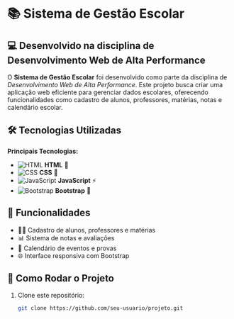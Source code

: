 # 📚 Sistema de Gestão Escolar

## 💻 Desenvolvido na disciplina de **Desenvolvimento Web de Alta Performance**

O **Sistema de Gestão Escolar** foi desenvolvido como parte da disciplina de *Desenvolvimento Web de Alta Performance*. Este projeto busca criar uma aplicação web eficiente para gerenciar dados escolares, oferecendo funcionalidades como cadastro de alunos, professores, matérias, notas e calendário escolar.

## 🛠 Tecnologias Utilizadas
**Principais Tecnologias:**
- ![HTML](https://upload.wikimedia.org/wikipedia/commons/6/61/HTML5_logo_and_wordmark.svg) **HTML** 🚀
- ![CSS](https://upload.wikimedia.org/wikipedia/commons/6/63/CSS3_logo.svg) **CSS** 🎨
- ![JavaScript](https://upload.wikimedia.org/wikipedia/commons/6/69/JavaScript_logo_%28in_colours%29.svg) **JavaScript** ⚡
- ![Bootstrap](https://upload.wikimedia.org/wikipedia/commons/b/b2/Bootstrap_logo_2020.svg) **Bootstrap** 🎨

## 📝 Funcionalidades
- 👨‍🎓 Cadastro de alunos, professores e matérias
- 📊 Sistema de notas e avaliações
- 📅 Calendário de eventos e provas
- 🌐 Interface responsiva com Bootstrap

## 🚀 Como Rodar o Projeto
1. Clone este repositório:
   ```bash
   git clone https://github.com/seu-usuario/projeto.git
